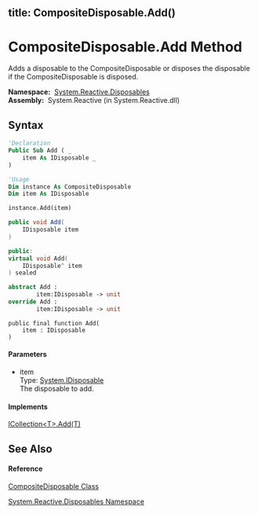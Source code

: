 title: CompositeDisposable.Add()
---
# CompositeDisposable.Add Method

Adds a disposable to the CompositeDisposable or disposes the disposable if the CompositeDisposable is disposed.

**Namespace:**  [System.Reactive.Disposables](System.Reactive.Disposables/System.Reactive.Disposables)  
**Assembly:**  System.Reactive (in System.Reactive.dll)

## Syntax

```vb
'Declaration
Public Sub Add ( _
    item As IDisposable _
)
```

```vb
'Usage
Dim instance As CompositeDisposable
Dim item As IDisposable

instance.Add(item)
```

```csharp
public void Add(
    IDisposable item
)
```

```c++
public:
virtual void Add(
    IDisposable^ item
) sealed
```

```fsharp
abstract Add : 
        item:IDisposable -> unit 
override Add : 
        item:IDisposable -> unit 
```

```jscript
public final function Add(
    item : IDisposable
)
```

#### Parameters

- item  
  Type: [System.IDisposable](https://msdn.microsoft.com/en-us/library/aax125c9)  
  The disposable to add.

#### Implements

[ICollection\<T\>.Add(T)](https://msdn.microsoft.com/en-us/library/m:system.collections.generic.icollection%601.add(%600)(v=VS.103))

## See Also

#### Reference

[CompositeDisposable Class](CompositeDisposable/CompositeDisposable)

[System.Reactive.Disposables Namespace](System.Reactive.Disposables/System.Reactive.Disposables)
